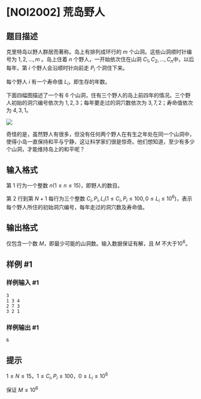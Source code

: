 # [NOI2002] 荒岛野人

## 题目描述

克里特岛以野人群居而著称。岛上有排列成环行的 $m$ 个山洞。这些山洞顺时针编号为 $1,2,\dots ,m$ 。岛上住着 $n$ 个野人，一开始依次住在山洞 $C_1,C_2,\dots ,C_n$中，以后每年，第 $i$ 个野人会沿顺时针向前走 $P_i$ 个洞住下来。

每个野人 $i$ 有一个寿命值 $L_i$，即生存的年数。

下面四幅图描述了一个有 $6$ 个山洞，住有三个野人的岛上前四年的情况。三个野人初始的洞穴编号依次为 $1,2,3$；每年要走过的洞穴数依次为 $3,7,2$；寿命值依次为 $4,3,1$。

![](https://cdn.luogu.com.cn/upload/pic/15476.png)

奇怪的是，虽然野人有很多，但没有任何两个野人在有生之年处在同一个山洞中，使得小岛一直保持和平与宁静，这让科学家们很是惊奇。他们想知道，至少有多少个山洞，才能维持岛上的和平呢？

## 输入格式

第 $1$ 行为一个整数 $n(1\leq n\leq 15)$，即野人的数目。

第 $2$ 行到第 $N+1$ 每行为三个整数 $C_i, P_i, L_i (1\leq C_i,P_i \leq 100, 0\leq L_i\leq 10^6 )$，表示每个野人所住的初始洞穴编号，每年走过的洞穴数及寿命值。

## 输出格式

仅包含一个数 $M$，即最少可能的山洞数。输入数据保证有解，且 $M$ 不大于$10^6$。

## 样例 #1

### 样例输入 #1
```
3
1 3 4
2 7 3
3 2 1
```

### 样例输出 #1

```
6
```

## 提示

$1\leq N\leq 15$，$1\leq C_i,P_i\leq 100$，$0\leq L_i\leq 10^6$  

保证 $M\leq 10^6$  



